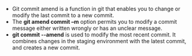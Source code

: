 * Git commit amend is a function in git that enables you to change or modify the last commit to a new commit.
* The **git amend commit –m** option permits you to modify a commit message either written wrongly or has an unclear message. 
* **git commit --amend** is used to modify the most recent commit. It combines changes in the staging environment with the latest commit, and creates a new commit. 